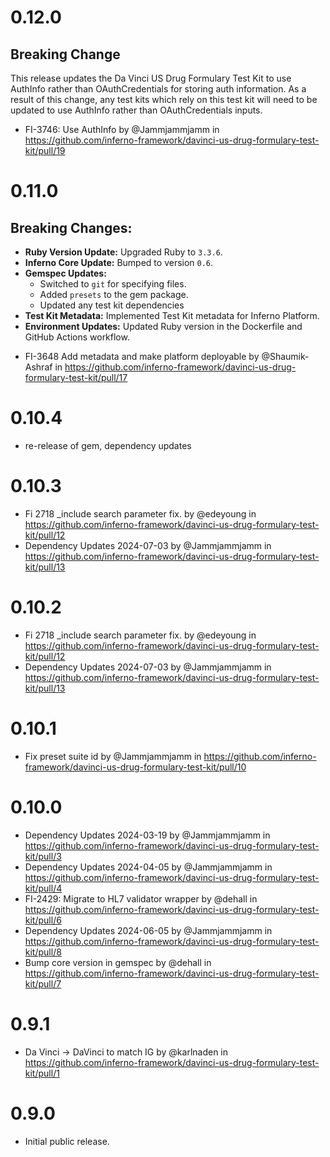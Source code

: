 # 0.12.0
## Breaking Change
This release updates the Da Vinci US Drug Formulary Test Kit to use AuthInfo
rather than OAuthCredentials for storing auth information. As a result of this
change, any test kits which rely on this test kit will need to be updated to use
AuthInfo rather than OAuthCredentials inputs.

* FI-3746: Use AuthInfo by @Jammjammjamm in https://github.com/inferno-framework/davinci-us-drug-formulary-test-kit/pull/19

# 0.11.0
## Breaking Changes:
- **Ruby Version Update:** Upgraded Ruby to `3.3.6`.
- **Inferno Core Update:** Bumped to version `0.6`.
- **Gemspec Updates:**
  - Switched to `git` for specifying files.
  - Added `presets` to the gem package.
  - Updated any test kit dependencies
- **Test Kit Metadata:** Implemented Test Kit metadata for Inferno Platform.
- **Environment Updates:** Updated Ruby version in the Dockerfile and GitHub
  Actions workflow.

* FI-3648 Add metadata and make platform deployable by @Shaumik-Ashraf in https://github.com/inferno-framework/davinci-us-drug-formulary-test-kit/pull/17

# 0.10.4
* re-release of gem, dependency updates

# 0.10.3
* Fi 2718 _include search parameter fix. by @edeyoung in https://github.com/inferno-framework/davinci-us-drug-formulary-test-kit/pull/12
* Dependency Updates 2024-07-03 by @Jammjammjamm in https://github.com/inferno-framework/davinci-us-drug-formulary-test-kit/pull/13

# 0.10.2
* Fi 2718 _include search parameter fix. by @edeyoung in https://github.com/inferno-framework/davinci-us-drug-formulary-test-kit/pull/12
* Dependency Updates 2024-07-03 by @Jammjammjamm in https://github.com/inferno-framework/davinci-us-drug-formulary-test-kit/pull/13

# 0.10.1
* Fix preset suite id by @Jammjammjamm in https://github.com/inferno-framework/davinci-us-drug-formulary-test-kit/pull/10

# 0.10.0
* Dependency Updates 2024-03-19 by @Jammjammjamm in https://github.com/inferno-framework/davinci-us-drug-formulary-test-kit/pull/3
* Dependency Updates 2024-04-05 by @Jammjammjamm in https://github.com/inferno-framework/davinci-us-drug-formulary-test-kit/pull/4
* FI-2429: Migrate to HL7 validator wrapper by @dehall in https://github.com/inferno-framework/davinci-us-drug-formulary-test-kit/pull/6
* Dependency Updates 2024-06-05 by @Jammjammjamm in https://github.com/inferno-framework/davinci-us-drug-formulary-test-kit/pull/8
* Bump core version in gemspec by @dehall in https://github.com/inferno-framework/davinci-us-drug-formulary-test-kit/pull/7

# 0.9.1
* Da Vinci -> DaVinci to match IG by @karlnaden in
  https://github.com/inferno-framework/davinci-us-drug-formulary-test-kit/pull/1

# 0.9.0

* Initial public release.

